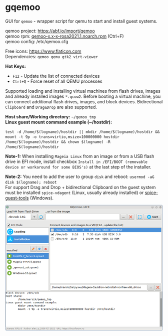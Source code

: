 # gqemoo
GUI for `qemoo` - wrapper script for qemu to start and install guest systems.  
  
qemoo project: https://abf.io/import/qemoo  
qemoo rpm: [qemoo-x.x-x-rosa2021.1.noarch.rpm](https://mirror.yandex.ru/rosa/rosa2021.1/repository/x86_64/contrib/release) (Ctrl+F)  
qemoo config: /etc/qemoo.cfg  
  
Free icons: https://www.flaticon.com  
Dependencies: `qemoo qemu gtk2 virt-viewer`  
  
**Hot Keys:**
+ `F12` - Update the list of connected devices
+ `Ctrl+Q` - Force reset of all QEMU processes  
  
Supported loading and installing virtual machines from flash drives, images and already installed images `*.qcow2`. Before booting a virtual machine, you can connect additional flash drives, images, and block devices. Bidirectional `Clipboard` and `Drag&Drop` are also supported.  
  
**Host share/Working directory:** `~/qemoo_tmp`  
**Linux guest mount command example (~/hostdir):**  
```
test -d /home/$(logname)/hostdir || mkdir /home/$(logname)/hostdir && mount -t 9p -o trans=virtio,msize=100000000 hostdir /home/$(logname)/hostdir && chown $(logname) -R /home/$(logname)/hostdir
```
**Note-1:** When installing `Mageia Linux` from an image or from a USB flash drive in EFI mode, install checkbox `Install in /EFI/BOOT (removable device or workaround for some BIOS's)` at the last step of the installer.  
  
**Note-2:** You need to add the user to group `disk` and reboot: `usermod -aG disk $(logname); reboot`  
For support Drag and Drop + bidirectional Clipboard on the guest system must be installed `spice-vdagent` (Linux, usually already installed) or [spice-guest-tools](https://www.spice-space.org/download/windows/spice-guest-tools/spice-guest-tools-latest.exe) (Windows).  
  
![](https://github.com/AKotov-dev/gqemoo/blob/main/ScreenShot6.png)
